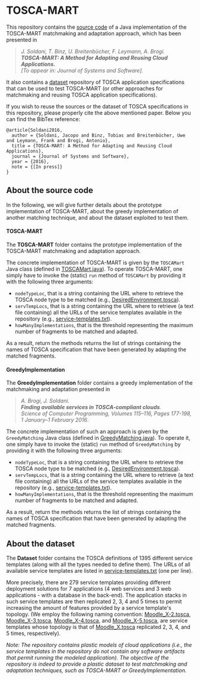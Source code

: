 # TOSCA-MART
This repository contains the [source code](https://github.com/jacopogiallo/TOSCA-MART/blob/master/README.md#source) of a Java implementation of the TOSCA-MART matchmaking and adaptation approach, which has been presented in 
> _J. Soldani, T. Binz, U. Breitenbücher, F. Leymann, A. Brogi. <br>
> **TOSCA-MART: A Method for Adapting and Reusing Cloud Applications.** <br>
> [To appear in: Journal of Systems and Software]._ 

It also contains a [dataset](https://github.com/jacopogiallo/TOSCA-MART#dataset) repository of TOSCA application specifications that can be used to test TOSCA-MART (or other approaches for matchmaking and reusing TOSCA application specifications). 

If you wish to reuse the sources or the dataset of TOSCA specifications in this repository, please properly 
cite the above mentioned paper. Below you can find the BibTex reference:
```
@article{Soldani2016,
  author = {Soldani, Jacopo and Binz, Tobias and Breitenbücher, Uwe and Leymann, Frank and Brogi, Antonio},
  title = {TOSCA-MART: A Method for Adapting and Reusing Cloud Applications},
  journal = {Journal of Systems and Software},
  year = {2016},
  note = {[In press]}
}
```

## <a name="source"></a> About the source code
In the following, we will give further details about the prototype implementation of TOSCA-MART, about the greedy
implementation of another matching technique, and about the dataset exploited to test them. 

#### TOSCA-MART
The **TOSCA-MART** folder contains the prototype implementation of the TOSCA-MART matchmaking and adaptation approach. 

The concrete implementation of TOSCA-MART is given by the ```TOSCAMart``` Java class (defined in
[TOSCAMart.java](https://github.com/jacopogiallo/TOSCA-MART/blob/master/TOSCA-MART/src/mart/TOSCAMart.java)). To operate TOSCA-MART, one simply have to invoke the (static) ```run``` method of ```TOSCAMart``` by providing it with the
following three arguments:
- ```nodeTypeLoc```, that is a string containing the URL where to retrieve the TOSCA node type to be matched (e.g., [DesiredEnvironment.tosca](https://raw.githubusercontent.com/jacopogiallo/TOSCA-MART/master/Dataset/NodeTypes/DesiredEnvironment.tosca)).
- ```servTempLocs```, that is a string containing the URL where to retrieve (a text file containing) all the URLs of the service templates available in the repository (e.g., [service-templates.txt](https://raw.githubusercontent.com/jacopogiallo/TOSCA-MART/master/Dataset/ServiceTemplates/service-templates.txt)). 
- ```howManyImplementations```, that is the threshold representing the maximum number of fragments to be matched and adapted.

As a result, return the methods returns the list of strings containing the names of TOSCA specification that have been generated by adapting the matched fragments.

#### GreedyImplementation
The **GreedyImplementation** folder contains a greedy implementation of the matchmaking and adaptation presented in 
> _A. Brogi, J. Soldani. <br> 
> **Finding available services in TOSCA-compliant clouds**. <br> 
> Science of Computer Programming, Volumes 115–116, Pages 177-198, 1 January–1 February 2016_.

The concrete implementation of such an approach is given by the ```GreedyMatching``` Java class (defined in [GreedyMatching.java](https://github.com/jacopogiallo/TOSCA-MART/blob/master/GreedyMatching/src/greedy/GreedyMatching.java)). To operate it, one simply have to invoke the (static) ```run``` method of ```GreedyMatching``` by providing it with the following three arguments:
- ```nodeTypeLoc```, that is a string containing the URL where to retrieve the TOSCA node type to be matched (e.g., [DesiredEnvironment.tosca](https://raw.githubusercontent.com/jacopogiallo/TOSCA-MART/master/Dataset/NodeTypes/DesiredEnvironment.tosca)).
- ```servTempLocs```, that is a string containing the URL where to retrieve (a text file containing) all the URLs of the service templates available in the repository (e.g., [service-templates.txt](https://raw.githubusercontent.com/jacopogiallo/TOSCA-MART/master/Dataset/ServiceTemplates/service-templates.txt)).
- ```howManyImplementations```, that is the threshold representing the maximum number of fragments to be matched and adapted.

As a result, return the methods returns the list of strings containing the names of TOSCA specification that have been generated by adapting the matched fragments.

## <a name="dataset"></a> About the dataset
The **Dataset** folder contains the TOSCA definitions of 1395 different service templates (along with all the types needed to define them). The URLs of all available service templates are listed in [service-templates.txt](https://raw.githubusercontent.com/jacopogiallo/TOSCA-MART/master/Dataset/ServiceTemplates/service-templates.txt) (one per line).

More precisely, there are 279 service templates providing different deployment solutions for 7 applications (4 web services and 3 web applications - with a database in the back-end).
The application stacks in such service templates are then replicated 2, 3, 4 and 5 times to permit increasing the amount of features provided by a service template's topology. (We employ the following naming convention:
[Moodle_X-2.tosca](https://raw.githubusercontent.com/jacopogiallo/TOSCA-MART/master/Dataset/ServiceTemplates/Moodle_X-2.tosca), [Moodle_X-3.tosca](https://raw.githubusercontent.com/jacopogiallo/TOSCA-MART/master/Dataset/ServiceTemplates/Moodle_X-3.tosca), [Moodle_X-4.tosca](https://raw.githubusercontent.com/jacopogiallo/TOSCA-MART/master/Dataset/ServiceTemplates/Moodle_X-4.tosca), and [Moodle_X-5.tosca](https://raw.githubusercontent.com/jacopogiallo/TOSCA-MART/master/Dataset/ServiceTemplates/Moodle_X-5.tosca), are service templates whose topology is that of [Moodle_X.tosca](https://raw.githubusercontent.com/jacopogiallo/TOSCA-MART/master/Dataset/ServiceTemplates/Moodle_X.tosca) replicated 2, 3, 4, and 5 times, respectively).

_Note: The repository contains plastic models of cloud applications (i.e., the service templates in the repository do not contain any software artifacts that permit running the modeled application). The objective of the repository is indeed to provide a plastic dataset to test matchmaking and adaptation techniques, such as TOSCA-MART or GreedyImplementation._

